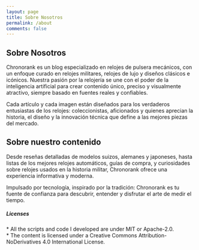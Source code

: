 ```yaml
---
layout: page
title: Sobre Nosotros
permalink: /about
comments: false
---
```


<div class="row justify-content-between">
<div class="col-md-8 pr-5">
<section>
  <h2>Sobre Nosotros</h2>
<p>
Chronorank es un blog especializado en relojes de pulsera mec&aacute;nicos, con un enfoque curado en relojes militares, relojes de lujo y dise&ntilde;os cl&aacute;sicos e ic&oacute;nicos. Nuestra pasi&oacute;n por la relojer&iacute;a se une con el poder de la inteligencia artificial para crear contenido &uacute;nico, preciso y visualmente atractivo, siempre basado en fuentes reales y confiables.
</p>

<p>
Cada art&iacute;culo y cada imagen est&aacute;n dise&ntilde;ados para los verdaderos entusiastas de los relojes: coleccionistas, aficionados y quienes aprecian la historia, el dise&ntilde;o y la innovaci&oacute;n t&eacute;cnica que define a las mejores piezas del mercado.
</p>

  <h2>Sobre nuestro contenido</h2>


<p>
Desde rese&ntilde;as detalladas de modelos suizos, alemanes y japoneses, hasta listas de los mejores relojes autom&aacute;ticos, gu&iacute;as de compra, y curiosidades sobre relojes usados en la historia militar, Chronorank ofrece una experiencia informativa y moderna.
</p>

<p>
Impulsado por tecnolog&iacute;a, inspirado por la tradici&oacute;n: Chronorank es tu fuente de confianza para descubrir, entender y disfrutar el arte de medir el tiempo.
</p>

</section>
</div>

<div class="col-md-4">

<div class="sticky-top sticky-top-80">
<h5>Licenses</h5>
<p>
* All the scripts and code I developed are under MIT or Apache-2.0. <br/>
* The content is licensed under a Creative Commons Attribution-NoDerivatives 4.0 International License.
</p>

</div>
</div>
</div>
